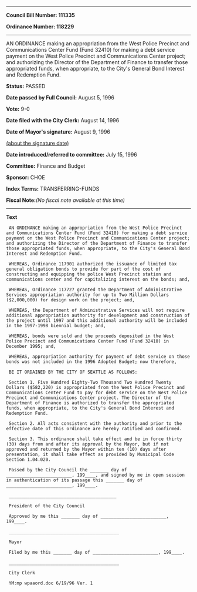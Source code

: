 

********

**Council Bill Number: 111335**
   
**Ordinance Number: 118229**
********

 AN ORDINANCE making an appropriation from the West Police Precinct and Communications Center Fund (Fund 32410) for making a debt service payment on the West Police Precinct and Communications Center project; and authorizing the Director of the Department of Finance to transfer those appropriated funds, when appropriate, to the City's General Bond Interest and Redemption Fund.

**Status:** PASSED
   
**Date passed by Full Council:** August 5, 1996
   
**Vote:** 9-0
   
**Date filed with the City Clerk:** August 14, 1996
   
**Date of Mayor's signature:** August 9, 1996
   
[(about the signature date)](/~public/approvaldate.htm)
   
   
   
**Date introduced/referred to committee:** July 15, 1996
   
**Committee:** Finance and Budget
   
**Sponsor:** CHOE
   
   
**Index Terms:** TRANSFERRING-FUNDS

**Fiscal Note:**_(No fiscal note available at this time)_

********

**Text**
   
```
 AN ORDINANCE making an appropriation from the West Police Precinct and Communications Center Fund (Fund 32410) for making a debt service payment on the West Police Precinct and Communications Center project; and authorizing the Director of the Department of Finance to transfer those appropriated funds, when appropriate, to the City's General Bond Interest and Redemption Fund.

 WHEREAS, Ordinance 117901 authorized the issuance of limited tax general obligation bonds to provide for part of the cost of constructing and equipping the police West Precinct station and communications center and for capitalizing interest on the bonds; and,

 WHEREAS, Ordinance 117727 granted the Department of Administrative Services appropriation authority for up to Two Million Dollars ($2,000,000) for design work on the project; and,

 WHEREAS, the Department of Administrative Services will not require additional appropriation authority for development and construction of the project until 1997 and this additional authority will be included in the 1997-1998 biennial budget; and,

 WHEREAS, bonds were sold and the proceeds deposited in the West Police Precinct and Communications Center Fund (Fund 32410) in December 1995; and,

 WHEREAS, appropriation authority for payment of debt service on those bonds was not included in the 1996 Adopted Budget; now therefore,

 BE IT ORDAINED BY THE CITY OF SEATTLE AS FOLLOWS:

 Section 1. Five Hundred Eighty-Two Thousand Two Hundred Twenty Dollars ($582,220) is appropriated from the West Police Precinct and Communications Center Fund to pay for debt service on the West Police Precinct and Communications Center project. The Director of the Department of Finance is authorized to transfer the appropriated funds, when appropriate, to the City's General Bond Interest and Redemption Fund.

 Section 2. All acts consistent with the authority and prior to the effective date of this ordinance are hereby ratified and confirmed.

 Section 3. This ordinance shall take effect and be in force thirty (30) days from and after its approval by the Mayor, but if not approved and returned by the Mayor within ten (10) days after presentation, it shall take effect as provided by Municipal Code Section 1.04.020.

 Passed by the City Council the _______ day of _________________________, 199____, and signed by me in open session in authentication of its passage this _______ day of _________________________, 199____.

 _________________________________________

 President of the City Council

 Approved by me this _______ day of _________________________, 199____.

 __________________________________________

 Mayor

 Filed by me this _______ day of _________________________, 199____.

 __________________________________________

 City Clerk

 YM:mp wpaaord.doc 6/19/96 Ver. 1

```
